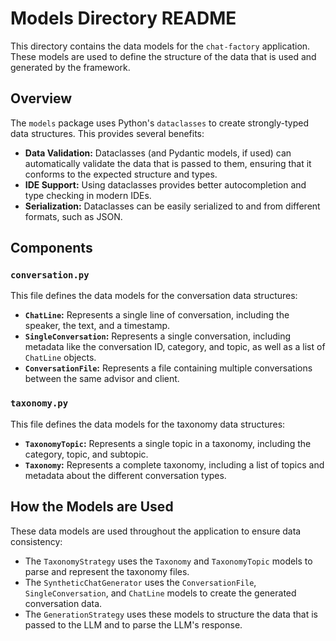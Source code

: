 # Models Directory README

This directory contains the data models for the `chat-factory` application. These models are used to define the structure of the data that is used and generated by the framework.

## Overview

The `models` package uses Python's `dataclasses` to create strongly-typed data structures. This provides several benefits:

*   **Data Validation:** Dataclasses (and Pydantic models, if used) can automatically validate the data that is passed to them, ensuring that it conforms to the expected structure and types.
*   **IDE Support:** Using dataclasses provides better autocompletion and type checking in modern IDEs.
*   **Serialization:** Dataclasses can be easily serialized to and from different formats, such as JSON.

## Components

### `conversation.py`

This file defines the data models for the conversation data structures:

*   **`ChatLine`:** Represents a single line of conversation, including the speaker, the text, and a timestamp.
*   **`SingleConversation`:** Represents a single conversation, including metadata like the conversation ID, category, and topic, as well as a list of `ChatLine` objects.
*   **`ConversationFile`:** Represents a file containing multiple conversations between the same advisor and client.

### `taxonomy.py`

This file defines the data models for the taxonomy data structures:

*   **`TaxonomyTopic`:** Represents a single topic in a taxonomy, including the category, topic, and subtopic.
*   **`Taxonomy`:** Represents a complete taxonomy, including a list of topics and metadata about the different conversation types.

## How the Models are Used

These data models are used throughout the application to ensure data consistency:

*   The `TaxonomyStrategy` uses the `Taxonomy` and `TaxonomyTopic` models to parse and represent the taxonomy files.
*   The `SyntheticChatGenerator` uses the `ConversationFile`, `SingleConversation`, and `ChatLine` models to create the generated conversation data.
*   The `GenerationStrategy` uses these models to structure the data that is passed to the LLM and to parse the LLM's response.
